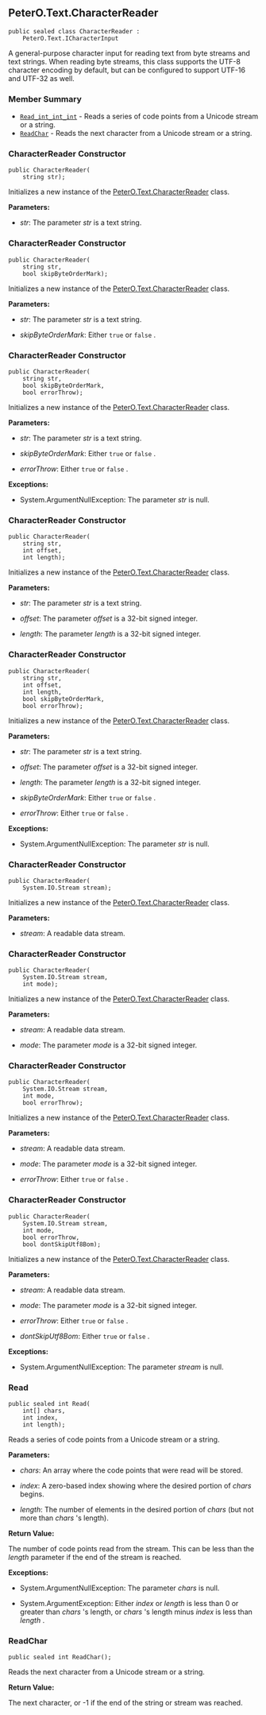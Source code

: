 ## PeterO.Text.CharacterReader

    public sealed class CharacterReader :
        PeterO.Text.ICharacterInput

A general-purpose character input for reading text from byte streams and text strings. When reading byte streams, this class supports the UTF-8 character encoding by default, but can be configured to support UTF-16 and UTF-32 as well.

### Member Summary
* <code>[Read_int_int_int](#Read_int_int_int)</code> - Reads a series of code points from a Unicode stream or a string.
* <code>[ReadChar](#ReadChar)</code> - Reads the next character from a Unicode stream or a string.

<a id="Void_ctor_String"></a>
### CharacterReader Constructor

    public CharacterReader(
        string str);

Initializes a new instance of the [PeterO.Text.CharacterReader](PeterO.Text.CharacterReader.md) class.

<b>Parameters:</b>

 * <i>str</i>: The parameter <i>str</i>
is a text string.

<a id="Void_ctor_String_Boolean"></a>
### CharacterReader Constructor

    public CharacterReader(
        string str,
        bool skipByteOrderMark);

Initializes a new instance of the [PeterO.Text.CharacterReader](PeterO.Text.CharacterReader.md) class.

<b>Parameters:</b>

 * <i>str</i>: The parameter <i>str</i>
is a text string.

 * <i>skipByteOrderMark</i>: Either `true`  or `false`  .

<a id="Void_ctor_String_Boolean_Boolean"></a>
### CharacterReader Constructor

    public CharacterReader(
        string str,
        bool skipByteOrderMark,
        bool errorThrow);

Initializes a new instance of the [PeterO.Text.CharacterReader](PeterO.Text.CharacterReader.md) class.

<b>Parameters:</b>

 * <i>str</i>: The parameter <i>str</i>
is a text string.

 * <i>skipByteOrderMark</i>: Either `true`  or `false`  .

 * <i>errorThrow</i>: Either `true`  or `false`  .

<b>Exceptions:</b>

 * System.ArgumentNullException:
The parameter <i>str</i>
is null.

<a id="Void_ctor_String_Int32_Int32"></a>
### CharacterReader Constructor

    public CharacterReader(
        string str,
        int offset,
        int length);

Initializes a new instance of the [PeterO.Text.CharacterReader](PeterO.Text.CharacterReader.md) class.

<b>Parameters:</b>

 * <i>str</i>: The parameter <i>str</i>
is a text string.

 * <i>offset</i>: The parameter <i>offset</i>
is a 32-bit signed integer.

 * <i>length</i>: The parameter <i>length</i>
is a 32-bit signed integer.

<a id="Void_ctor_String_Int32_Int32_Boolean_Boolean"></a>
### CharacterReader Constructor

    public CharacterReader(
        string str,
        int offset,
        int length,
        bool skipByteOrderMark,
        bool errorThrow);

Initializes a new instance of the [PeterO.Text.CharacterReader](PeterO.Text.CharacterReader.md) class.

<b>Parameters:</b>

 * <i>str</i>: The parameter <i>str</i>
is a text string.

 * <i>offset</i>: The parameter <i>offset</i>
is a 32-bit signed integer.

 * <i>length</i>: The parameter <i>length</i>
is a 32-bit signed integer.

 * <i>skipByteOrderMark</i>: Either `true`  or `false`  .

 * <i>errorThrow</i>: Either `true`  or `false`  .

<b>Exceptions:</b>

 * System.ArgumentNullException:
The parameter <i>str</i>
is null.

<a id="Void_ctor_Stream"></a>
### CharacterReader Constructor

    public CharacterReader(
        System.IO.Stream stream);

Initializes a new instance of the [PeterO.Text.CharacterReader](PeterO.Text.CharacterReader.md) class.

<b>Parameters:</b>

 * <i>stream</i>: A readable data stream.

<a id="Void_ctor_Stream_Int32"></a>
### CharacterReader Constructor

    public CharacterReader(
        System.IO.Stream stream,
        int mode);

Initializes a new instance of the [PeterO.Text.CharacterReader](PeterO.Text.CharacterReader.md) class.

<b>Parameters:</b>

 * <i>stream</i>: A readable data stream.

 * <i>mode</i>: The parameter <i>mode</i>
is a 32-bit signed integer.

<a id="Void_ctor_Stream_Int32_Boolean"></a>
### CharacterReader Constructor

    public CharacterReader(
        System.IO.Stream stream,
        int mode,
        bool errorThrow);

Initializes a new instance of the [PeterO.Text.CharacterReader](PeterO.Text.CharacterReader.md) class.

<b>Parameters:</b>

 * <i>stream</i>: A readable data stream.

 * <i>mode</i>: The parameter <i>mode</i>
is a 32-bit signed integer.

 * <i>errorThrow</i>: Either `true`  or `false`  .

<a id="Void_ctor_Stream_Int32_Boolean_Boolean"></a>
### CharacterReader Constructor

    public CharacterReader(
        System.IO.Stream stream,
        int mode,
        bool errorThrow,
        bool dontSkipUtf8Bom);

Initializes a new instance of the [PeterO.Text.CharacterReader](PeterO.Text.CharacterReader.md) class.

<b>Parameters:</b>

 * <i>stream</i>: A readable data stream.

 * <i>mode</i>: The parameter <i>mode</i>
is a 32-bit signed integer.

 * <i>errorThrow</i>: Either `true`  or `false`  .

 * <i>dontSkipUtf8Bom</i>: Either `true`  or `false`  .

<b>Exceptions:</b>

 * System.ArgumentNullException:
The parameter <i>stream</i>
is null.

<a id="Read_int_int_int"></a>
### Read

    public sealed int Read(
        int[] chars,
        int index,
        int length);

Reads a series of code points from a Unicode stream or a string.

<b>Parameters:</b>

 * <i>chars</i>: An array where the code points that were read will be stored.

 * <i>index</i>: A zero-based index showing where the desired portion of <i>chars</i>
begins.

 * <i>length</i>: The number of elements in the desired portion of <i>chars</i>
(but not more than <i>chars</i>
's length).

<b>Return Value:</b>

The number of code points read from the stream. This can be less than the <i>length</i>
parameter if the end of the stream is reached.

<b>Exceptions:</b>

 * System.ArgumentNullException:
The parameter <i>chars</i>
is null.

 * System.ArgumentException:
Either <i>index</i>
or <i>length</i>
is less than 0 or greater than <i>chars</i>
's length, or <i>chars</i>
's length minus <i>index</i>
is less than <i>length</i>
.

<a id="ReadChar"></a>
### ReadChar

    public sealed int ReadChar();

Reads the next character from a Unicode stream or a string.

<b>Return Value:</b>

The next character, or -1 if the end of the string or stream was reached.

